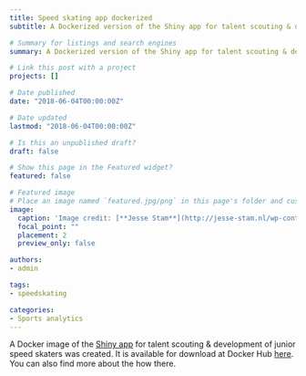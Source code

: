 ```yaml
---
title: Speed skating app dockerized
subtitle: A Dockerized version of the Shiny app for talent scouting & development of junior speed skaters

# Summary for listings and search engines
summary: A Dockerized version of the Shiny app for talent scouting & development of junior speed skaters

# Link this post with a project
projects: []

# Date published
date: "2018-06-04T00:00:00Z"

# Date updated
lastmod: "2018-06-04T00:00:00Z"

# Is this an unpublished draft?
draft: false

# Show this page in the Featured widget?
featured: false

# Featured image
# Place an image named `featured.jpg/png` in this page's folder and customize its options here.
image:
  caption: 'Image credit: [**Jesse Stam**](http://jesse-stam.nl/wp-content/gallery/training-thialf-24-okt-2017/DSC_9747.JPG)'
  focal_point: ""
  placement: 2
  preview_only: false

authors:
- admin

tags:
- speedskating

categories:
- Sports analytics
---
```


A Docker image of the [Shiny app](https://pjastam.shinyapps.io/speedskating/) for talent scouting & development of junior speed skaters was created. It is available for download at Docker Hub [here](https://hub.docker.com/r/pjastam/shiny-speedskating/). You can also find more about the how there.
